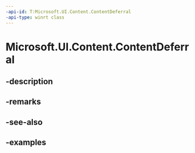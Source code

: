 ```yaml
---
-api-id: T:Microsoft.UI.Content.ContentDeferral
-api-type: winrt class
---
```


# Microsoft.UI.Content.ContentDeferral

<!--
public sealed class ContentDeferral
-->


## -description

## -remarks

## -see-also

## -examples


